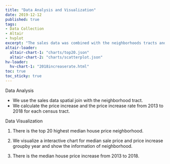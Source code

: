 ```yaml
---
title: "Data Analysis and Visualization"
date: 2019-12-12
published: true
tags: 
- Data Collection
- Altair
- hvplot
excerpt: "The sales data was combined with the neighborhoods tracts and it calculate the price increase percentage."
altair-loader:
  altair-chart-1: "charts/top20.json"
  altair-chart-2: "charts/scatterplot.json"
hv-loader:
  hv-chart-1: "2018increaserate.html"
toc: true
toc_sticky: true
---
```


Data Analysis
- We use the sales data spatial join with the neighborhood tract.
- We calculate the price increase and the price increase rate from 2013 to 2018 for each census tract.


Data Visualization

1. There is the top 20 highest median house price neighborhood.

<div id="altair-chart-1"></div> 

2. We visualize a interactive chart for median sale price and price increase groupby year and show the information of neighborhood.

<div id="altair-chart-1"></div> 

3. There is the median house price increase from 2013 to 2018.

<div id="hv-chart-1"></div> 


